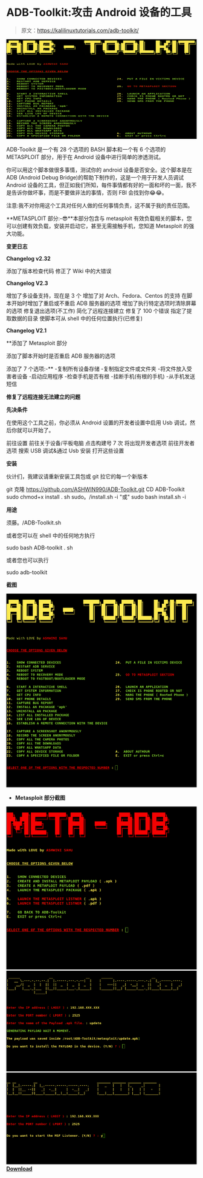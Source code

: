 # ADB-Toolkit:攻击 Android 设备的工具

> 原文：<https://kalilinuxtutorials.com/adb-toolkit/>

[![ADB-Toolkit  : Tool To Hack Android Device](img/4d91d3f2c7f462e6617b9fa200058d2d.png "ADB-Toolkit  : Tool To Hack Android Device")](https://1.bp.blogspot.com/-fauhuX4_Wak/XxtCnXpb7KI/AAAAAAAAHDQ/mg8zrbfSrJkEkGh27RWe6djV2AwQWWB0gCLcBGAsYHQ/s1600/git1.png)

ADB-Toolkit 是一个有 28 个选项的 BASH 脚本和一个有 6 个选项的 METASPLOIT 部分，用于在 Android 设备中进行简单的渗透测试。

你可以用这个脚本做很多事情，测试你的 android 设备是否安全。这个脚本是在 ADB (Android Debug Bridge)的帮助下制作的，这是一个用于开发人员调试 Android 设备的工具，但正如我们所知，每件事情都有好的一面和坏的一面，我不是告诉你做坏事，而是不要做非法的事情，否则 FBI 会找到你😂😂。

注意:我不对你用这个工具对任何人做的任何事情负责，这不属于我的责任范围。

**METASPLOIT 部分:-😎**本部分包含与 metasploit 有效负载相关的脚本，您可以创建有效负载，安装并启动它，甚至无需接触手机，您知道 Metasploit 的强大功能。

**变更日志**

**Changelog v2.32**

添加了版本检查代码
修正了
Wiki 中的大错误

**Changelog V2.3**

增加了多设备支持，现在是 3 个
增加了对 Arch、Fedora、Centos 的支持
在脚本开始时增加了重启或不重启 ADB 服务器的选项
增加了执行特定选项时清除屏幕的选项
修复退出选项(不工作)
简化了远程连接建立
修复了 100 个错误
指定了提取数据的目录
使脚本可从 shell 中的任何位置执行(已修复)

**Changelog V2.1**

**添加了 Metasploit 部分

添加了脚本开始时是否重启 ADB 服务器的选项

添加了 7 个选项:-**
-复制所有设备存储
-复制指定文件或文件夹
-将文件放入受害者设备
-启动应用程序
-检查手机是否有根
-挂断手机(有根的手机)
-从手机发送短信

**修复了远程连接无法建立的问题**

**先决条件**

在使用这个工具之前，你必须从 Android 设置的开发者设置中启用 Usb 调试，然后你就可以开始了。

前往设置
前往关于设备/平板电脑
点击构建号 7 次
将出现开发者选项
前往开发者选项
搜索 USB 调试&通过 Usb 安装
打开这些设置

**安装**

伙计们，我建议请重新安装工具包或 git 拉它的每一个新版本

git 克隆 https://github.com/ASHWIN990/ADB-Toolkit.git
CD ADB-Toolkit
sudo chmod+x install . sh
sudo。/install.sh -i "或" sudo bash install.sh -i

**用途**

须藤。/ADB-Toolkit.sh

或者您可以在 shell 中的任何地方执行

sudo bash ADB-toolkit . sh

或者您也可以执行

sudo adb-toolkit

**截图**

![](img/bd15c904b1ee014825d07a0ca9e66937.png)

*   **Metasploit 部分截图**

![](img/1858c8c52a70de8c1f5db886ca5933e6.png)![](img/7c45306a10002b8b974bf0097b6c9710.png)![](img/00bfd11c9f864a095ca5484925cacc76.png)[**Download**](https://github.com/ASHWIN990/ADB-Toolkit)